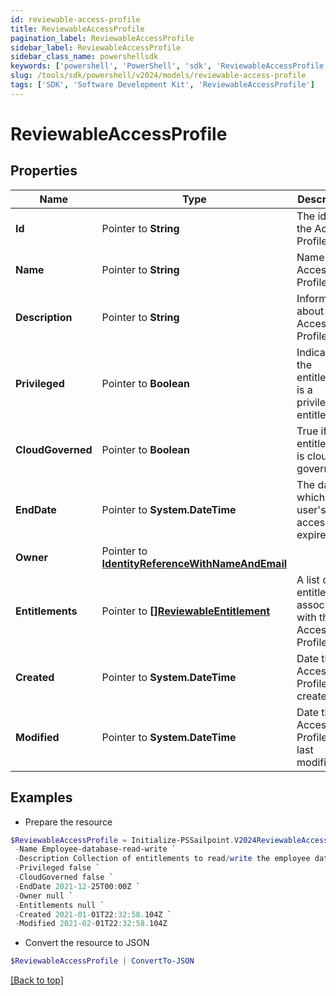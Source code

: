 ```yaml
---
id: reviewable-access-profile
title: ReviewableAccessProfile
pagination_label: ReviewableAccessProfile
sidebar_label: ReviewableAccessProfile
sidebar_class_name: powershellsdk
keywords: ['powershell', 'PowerShell', 'sdk', 'ReviewableAccessProfile'] 
slug: /tools/sdk/powershell/v2024/models/reviewable-access-profile
tags: ['SDK', 'Software Development Kit', 'ReviewableAccessProfile']
---
```



# ReviewableAccessProfile

## Properties

Name | Type | Description | Notes
------------ | ------------- | ------------- | -------------
**Id** |  Pointer to **String** | The id of the Access Profile | [optional] 
**Name** |  Pointer to **String** | Name of the Access Profile | [optional] 
**Description** |  Pointer to **String** | Information about the Access Profile | [optional] 
**Privileged** |  Pointer to **Boolean** | Indicates if the entitlement is a privileged entitlement | [optional] 
**CloudGoverned** |  Pointer to **Boolean** | True if the entitlement is cloud governed | [optional] 
**EndDate** |  Pointer to **System.DateTime** | The date at which a user's access expires | [optional] 
**Owner** |  Pointer to [**IdentityReferenceWithNameAndEmail**](identity-reference-with-name-and-email) |  | [optional] 
**Entitlements** |  Pointer to [**[]ReviewableEntitlement**](reviewable-entitlement) | A list of entitlements associated with this Access Profile | [optional] 
**Created** |  Pointer to **System.DateTime** | Date the Access Profile was created. | [optional] 
**Modified** |  Pointer to **System.DateTime** | Date the Access Profile was last modified. | [optional] 

## Examples

- Prepare the resource
```powershell
$ReviewableAccessProfile = Initialize-PSSailpoint.V2024ReviewableAccessProfile  -Id 2c91808a7190d06e01719938fcd20792 `
 -Name Employee-database-read-write `
 -Description Collection of entitlements to read/write the employee database `
 -Privileged false `
 -CloudGoverned false `
 -EndDate 2021-12-25T00:00Z `
 -Owner null `
 -Entitlements null `
 -Created 2021-01-01T22:32:58.104Z `
 -Modified 2021-02-01T22:32:58.104Z
```

- Convert the resource to JSON
```powershell
$ReviewableAccessProfile | ConvertTo-JSON
```


[[Back to top]](#) 

